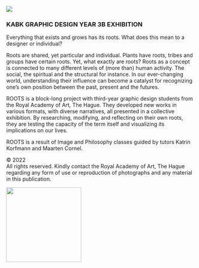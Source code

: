 <a href="httsp://roots.kabk.nl"><img src="https://roots.kabk.nl/assets/header.png" /></a>

### KABK GRAPHIC DESIGN YEAR 3B EXHIBITION
  
Everything that exists and grows has its roots.
What does this mean to a designer or individual?

Roots are shared, yet particular and individual. Plants have roots, tribes and groups have certain roots. Yet, what exactly are roots? Roots as a concept is connected to many different levels of (more than) human activity. The social, the spiritual and the structural for instance. In our ever-changing world, understanding their influence can become a catalyst for recognizing one’s own position between the past, present and the futures.

ROOTS is a block-long project with third-year graphic design students from the Royal Academy of Art, The Hague. They developed new works in various formats, with diverse narratives, all presented in a collective exhibition. By researching, modifying, and reflecting on their own roots, they are testing the capacity of the term itself and visualizing its implications on our lives.

ROOTS is a result of Image and Philosophy classes guided by tutors Katrin Korfmann and ​​Maarten Cornel.

© 2022  
All rights reserved. Kindly contact the Royal Academy of Art, The Hague regarding any form of use or reproduction of photographs and any material in this publication.  
  
   
<a href="http://kabk.nl"><img src="https://roots.kabk.nl/assets/kabk.png" width="200"/></a>

